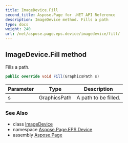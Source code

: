 ```yaml
---
title: ImageDevice.Fill
second_title: Aspose.Page for .NET API Reference
description: ImageDevice method. Fills a path
type: docs
weight: 240
url: /net/aspose.page.eps.device/imagedevice/fill/
---
```

## ImageDevice.Fill method

Fills a path.

```csharp
public override void Fill(GraphicsPath s)
```

| Parameter | Type | Description |
| --- | --- | --- |
| s | GraphicsPath | A path to be filled. |

### See Also

* class [ImageDevice](../)
* namespace [Aspose.Page.EPS.Device](../../imagedevice/)
* assembly [Aspose.Page](../../../)


